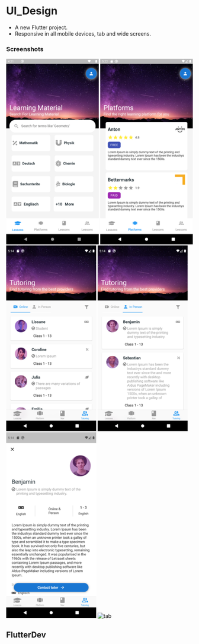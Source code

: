 # UI_Design

- A new Flutter project.
- Responsive in all mobile devices, tab and wide screens.

### Screenshots

<img src="screenshots/Home.png" height="500em" /> <img src="screenshots/platform.png" height="500em" />
<img src="screenshots/tutoring1.png" height="500em" /> <img src="screenshots/tutoring2.png" height="500em" />
<img src="screenshots/profile.png" height="500em" />
![tab](https://user-images.githubusercontent.com/69794884/129040262-3e2daafd-59de-4966-a504-36bf89a5f89b.png)


## FlutterDev
